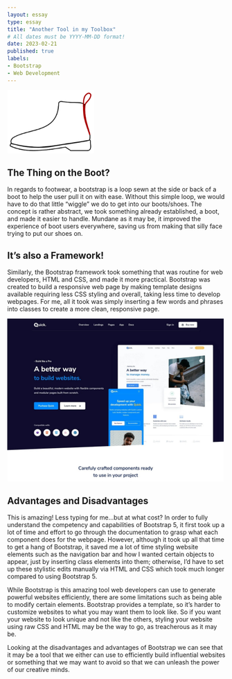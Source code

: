 ```yaml
---
layout: essay
type: essay
title: "Another Tool in my Toolbox"
# All dates must be YYYY-MM-DD format!
date: 2023-02-21
published: true
labels:
- Bootstrap
- Web Development
---
```


<img width="200px"
class="rounded float-start pe-4"
src="../img/Bootstrap/BOOTstrap.png" >
## The Thing on the Boot?
In regards to footwear, a bootstrap is a loop sewn at the side or back of a boot to help the user pull it on with ease. Without this simple loop, we would have to do that little “wiggle” we do to get into our boots/shoes. The concept is rather abstract, we took something already established, a boot, and made it easier to handle. Mundane as it may be, it improved the experience of boot users everywhere, saving us from making that silly face trying to put our shoes on.

## It’s also a Framework!
Similarly, the Bootstrap framework took something that was routine for web developers, HTML and CSS, and made it more practical. Bootstrap was created to build a responsive web page by making template designs available requiring less CSS styling and overall, taking less time to develop webpages. For me, all it took was simply inserting a few words and phrases into classes to create a more clean, responsive page.


<img width="500px"
class="rounded float-start pe-4"
src="../img/Bootstrap/bootstrapWebsite.jpeg" >
## Advantages and Disadvantages
This is amazing! Less typing for me…but at what cost? In order to fully understand the competency and capabilities of Bootstrap 5, it first took up a lot of time and effort to go through the documentation to grasp what each component does for the webpage. However, although it took up all that time to get a hang of Bootstrap, it saved me a lot of time styling website elements such as the navigation bar and how I wanted certain objects to appear, just by inserting class elements into them; otherwise, I’d have to set up these stylistic edits manually via HTML and CSS which took much longer compared to using Bootstrap 5.

While Bootstrap is this amazing tool web developers can use to generate powerful websites efficiently, there are some limitations such as being able to modify certain elements. Bootstrap provides a template, so it’s harder to customize websites to what you may want them to look like. So if you want your website to look unique and not like the others, styling your website using raw CSS and HTML may be the way to go, as treacherous as it may be.

Looking at the disadvantages and advantages of Bootstrap we can see that it may be a tool that we either can use to efficiently build influential websites or something that we may want to avoid so that we can unleash the power of our creative minds.
